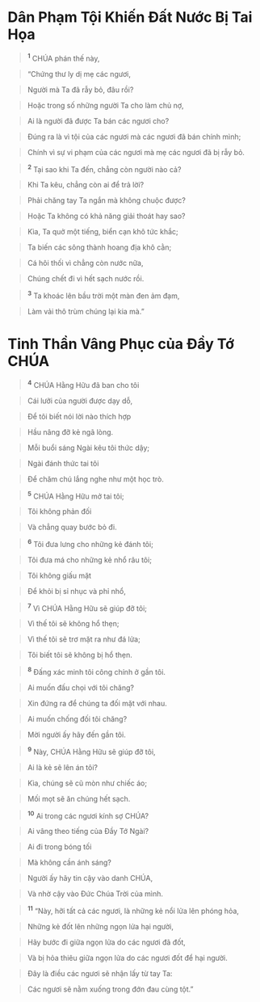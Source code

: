 

# Dân Phạm Tội Khiến Đất Nước Bị Tai Họa

> <sup><b>1</b></sup> CHÚA phán thế này,
>


> “Chứng thư ly dị mẹ các ngươi,
>


> Người mà Ta đã rẫy bỏ, đâu rồi?
>


> Hoặc trong số những người Ta cho làm chủ nợ,
>


> Ai là người đã được Ta bán các ngươi cho?
>


> Đúng ra là vì tội của các ngươi mà các ngươi đã bán chính mình;
>


> Chính vì sự vi phạm của các ngươi mà mẹ các ngươi đã bị rẫy bỏ.
>


> <sup><b>2</b></sup> Tại sao khi Ta đến, chẳng còn người nào cả?
>


> Khi Ta kêu, chẳng còn ai để trả lời?
>


> Phải chăng tay Ta ngắn mà không chuộc được?
>


> Hoặc Ta không có khả năng giải thoát hay sao?
>


> Kìa, Ta quở một tiếng, biển cạn khô tức khắc;
>


> Ta biến các sông thành hoang địa khô cằn;
>


> Cá hôi thối vì chẳng còn nước nữa,
>


> Chúng chết đi vì hết sạch nước rồi.
>


> <sup><b>3</b></sup> Ta khoác lên bầu trời một màn đen ảm đạm,
>


> Làm vải thô trùm chúng lại kia mà.”
>

# Tinh Thần Vâng Phục của Đầy Tớ CHÚA

> <sup><b>4</b></sup> CHÚA Hằng Hữu đã ban cho tôi
>


> Cái lưỡi của người được dạy dỗ,
>


> Để tôi biết nói lời nào thích hợp
>


> Hầu nâng đỡ kẻ ngã lòng.
>


> Mỗi buổi sáng Ngài kêu tôi thức dậy;
>


> Ngài đánh thức tai tôi
>


> Để chăm chú lắng nghe như một học trò.
>


> <sup><b>5</b></sup> CHÚA Hằng Hữu mở tai tôi;
>


> Tôi không phản đối
>


> Và chẳng quay bước bỏ đi.
>


> <sup><b>6</b></sup> Tôi đưa lưng cho những kẻ đánh tôi;
>


> Tôi đưa má cho những kẻ nhổ râu tôi;
>


> Tôi không giấu mặt
>


> Để khỏi bị sỉ nhục và phỉ nhổ,
>


> <sup><b>7</b></sup> Vì CHÚA Hằng Hữu sẽ giúp đỡ tôi;
>


> Vì thế tôi sẽ không hổ thẹn;
>


> Vì thế tôi sẽ trơ mặt ra như đá lửa;
>


> Tôi biết tôi sẽ không bị hổ thẹn.
>


> <sup><b>8</b></sup> Đấng xác minh tôi công chính ở gần tôi.
>


> Ai muốn đấu chọi với tôi chăng?
>


> Xin đứng ra để chúng ta đối mặt với nhau.
>


> Ai muốn chống đối tôi chăng?
>


> Mời người ấy hãy đến gần tôi.
>


> <sup><b>9</b></sup> Này, CHÚA Hằng Hữu sẽ giúp đỡ tôi,
>


> Ai là kẻ sẽ lên án tôi?
>


> Kìa, chúng sẽ cũ mòn như chiếc áo;
>


> Mối mọt sẽ ăn chúng hết sạch.
>


> <sup><b>10</b></sup> Ai trong các ngươi kính sợ CHÚA?
>


> Ai vâng theo tiếng của Đầy Tớ Ngài?
>


> Ai đi trong bóng tối
>


> Mà không cần ánh sáng?
>


> Người ấy hãy tin cậy vào danh CHÚA,
>


> Và nhờ cậy vào Đức Chúa Trời của mình.
>


> <sup><b>11</b></sup> “Này, hỡi tất cả các ngươi, là những kẻ nổi lửa lên phóng hỏa,
>


> Những kẻ đốt lên những ngọn lửa hại người,
>


> Hãy bước đi giữa ngọn lửa do các ngươi đã đốt,
>


> Và bị hỏa thiêu giữa ngọn lửa do các ngươi đốt để hại người.
>


> Đây là điều các ngươi sẽ nhận lấy từ tay Ta:
>


> Các ngươi sẽ nằm xuống trong đớn đau cùng tột.”
>

